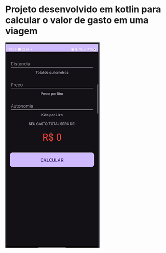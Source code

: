 # Projeto desenvolvido em kotlin para calcular o valor de gasto em uma viagem

![Minha Imagem](minha_imagem.png)



